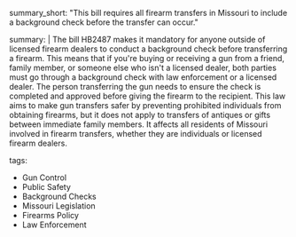summary_short: "This bill requires all firearm transfers in Missouri to include a background check before the transfer can occur."

summary: |
  The bill HB2487 makes it mandatory for anyone outside of licensed firearm dealers to conduct a background check before transferring a firearm. This means that if you're buying or receiving a gun from a friend, family member, or someone else who isn't a licensed dealer, both parties must go through a background check with law enforcement or a licensed dealer. The person transferring the gun needs to ensure the check is completed and approved before giving the firearm to the recipient. This law aims to make gun transfers safer by preventing prohibited individuals from obtaining firearms, but it does not apply to transfers of antiques or gifts between immediate family members. It affects all residents of Missouri involved in firearm transfers, whether they are individuals or licensed firearm dealers.

tags:
  - Gun Control
  - Public Safety
  - Background Checks
  - Missouri Legislation
  - Firearms Policy
  - Law Enforcement
